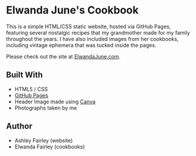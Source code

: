 # Elwanda June's Cookbook

This is a simple HTML/CSS static website, hosted via GitHub Pages, featuring several nostalgic recipes that my grandmother made for my family throughout the years. I have also included images from her cookbooks, including vintage ephemera that was tucked inside the pages.

Please check out the site at [ElwandaJune.com](http://elwandajune.com).

## Built With

- HTML5 / CSS
- [GitHub Pages](https://pages.github.com/)
- Header Image made using [Canva](https://www.canva.com)
- Photographs taken by me

## Author

- Ashley Fairley (website)
- Elwanda Fairley (cookbooks)





